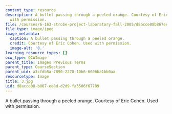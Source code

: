 ```yaml
---
content_type: resource
description: A bullet passing through a peeled orange. Courtesy of Eric Cohen. Used
  with permission.
file: /courses/6-163-strobe-project-laboratory-fall-2005/d8acce08b867ee8dd2d9fa3506f67789_3.jpg
file_type: image/jpeg
image_metadata:
  caption: A bullet passing through a peeled orange.
  credit: Courtesy of Eric Cohen. Used with permission.
  image-alt: '8.'
learning_resource_types: []
ocw_type: OCWImage
parent_title: Images Previous Terms
parent_type: CourseSection
parent_uid: a3cfdb5a-7890-2270-10b6-6606ba1bb0aa
resourcetype: Image
title: 3.jpg
uid: d8acce08-b867-ee8d-d2d9-fa3506f67789
---
```

A bullet passing through a peeled orange. Courtesy of Eric Cohen. Used with permission.

